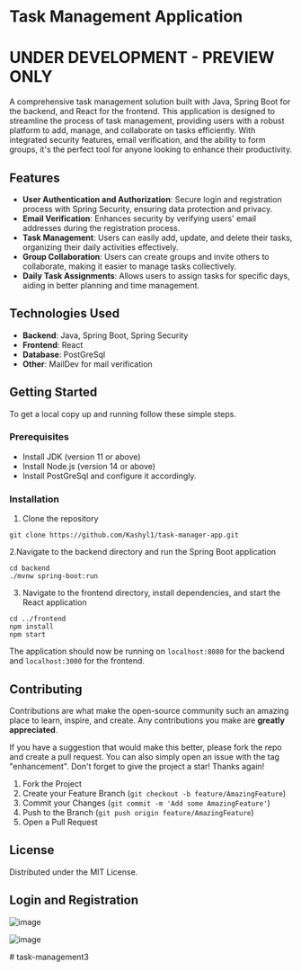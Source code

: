 <h1>Task Management Application</h1>

<h1>UNDER DEVELOPMENT - PREVIEW ONLY</h1>

A comprehensive task management solution built with Java, Spring Boot for the backend, and React for the frontend. This application is designed to streamline the process of task management, providing users with a robust platform to add, manage, and collaborate on tasks efficiently. With integrated security features, email verification, and the ability to form groups, it's the perfect tool for anyone looking to enhance their productivity.

<h2>Features</h2>

- **User Authentication and Authorization**: Secure login and registration process with Spring Security, ensuring data protection and privacy.
- **Email Verification**: Enhances security by verifying users' email addresses during the registration process.
- **Task Management**: Users can easily add, update, and delete their tasks, organizing their daily activities effectively.
- **Group Collaboration**: Users can create groups and invite others to collaborate, making it easier to manage tasks collectively.
- **Daily Task Assignments**: Allows users to assign tasks for specific days, aiding in better planning and time management.

<h2>Technologies Used</h2>

- **Backend**: Java, Spring Boot, Spring Security
- **Frontend**: React
- **Database**: PostGreSql
- **Other**: MailDev for mail verification

<h2>Getting Started</h2>

To get a local copy up and running follow these simple steps.

<h3>Prerequisites</h3>

- Install JDK (version 11 or above)
- Install Node.js (version 14 or above)
- Install PostGreSql and configure it accordingly.

<h3>Installation</h3>


1. Clone the repository

```
git clone https://github.com/Kashyl1/task-manager-app.git
```
2.Navigate to the backend directory and run the Spring Boot application
```
cd backend
./mvnw spring-boot:run
```
3. Navigate to the frontend directory, install dependencies, and start the React application
```
cd ../frontend
npm install
npm start
```

The application should now be running on `localhost:8080` for the backend and `localhost:3000` for the frontend.

<h2>Contributing</h2>

Contributions are what make the open-source community such an amazing place to learn, inspire, and create. Any contributions you make are **greatly appreciated**.

If you have a suggestion that would make this better, please fork the repo and create a pull request. You can also simply open an issue with the tag "enhancement". Don't forget to give the project a star! Thanks again!

1. Fork the Project
2. Create your Feature Branch (`git checkout -b feature/AmazingFeature`)
3. Commit your Changes (`git commit -m 'Add some AmazingFeature'`)
4. Push to the Branch (`git push origin feature/AmazingFeature`)
5. Open a Pull Request

<h2>License</h2>

Distributed under the MIT License.

<h2> Login and Registration </h2>


![image](https://github.com/Kashyl1/Task-Management/assets/92478936/212c3654-b621-4cc0-9a7e-cbc2bf585356)


![image](https://github.com/Kashyl1/Task-Management/assets/92478936/997492de-c9e3-4d06-a983-c18636e0b6f4)




#   t a s k - m a n a g e m e n t 3 
 
 

